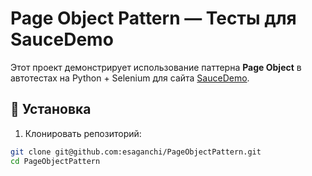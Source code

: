 # Page Object Pattern — Тесты для SauceDemo

Этот проект демонстрирует использование паттерна **Page Object** в автотестах на Python + Selenium для сайта [SauceDemo](https://www.saucedemo.com/).

## 🚀 Установка

1. Клонировать репозиторий:
```bash
git clone git@github.com:esaganchi/PageObjectPattern.git
cd PageObjectPattern
